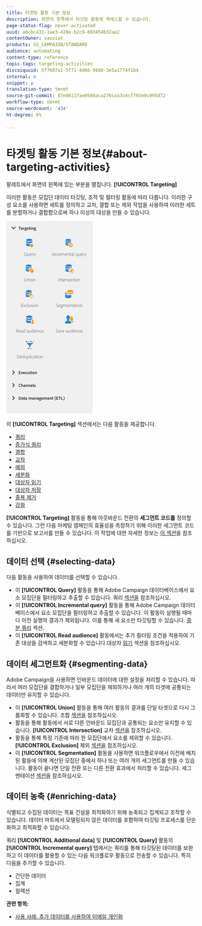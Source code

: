 ```yaml
---
title: 타겟팅 활동 기본 정보
description: 화면의 왼쪽에서 타깃팅 활동에 액세스할 수 있습니다.
page-status-flag: never-activated
uuid: a6cbc431-1ae3-428e-b2c9-893454b32ae2
contentOwner: sauviat
products: SG_CAMPAIGN/STANDARD
audience: automating
content-type: reference
topic-tags: targeting-activities
discoiquuid: 5f7607a1-5f71-4d66-9688-3e5a1774f1b4
internal: n
snippet: y
translation-type: tm+mt
source-git-commit: 87e0611fae0560aca276caa3c4cf793e9c095d72
workflow-type: tm+mt
source-wordcount: '434'
ht-degree: 6%

---
```



# 타겟팅 활동 기본 정보{#about-targeting-activities}

팔레트에서 화면의 왼쪽에 있는 부분을 펼칩니다. **[!UICONTROL Targeting]**

이러한 활동은 모집단 데이터 타깃팅, 조작 및 필터링 활동에 따라 다릅니다. 이러한 구성 요소를 사용하면 세트를 정의하고 교차, 결합 또는 제외 작업을 사용하여 이러한 세트를 분할하거나 결합함으로써 하나 이상의 대상을 만들 수 있습니다.

![](assets/wkf_targeting_activities.png)

이 **[!UICONTROL Targeting]** 섹션에서는 다음 활동을 제공합니다.

* [쿼리](../../automating/using/query.md)
* [증가식 쿼리](../../automating/using/incremental-query.md)
* [결합](../../automating/using/union.md)
* [교차](../../automating/using/intersection.md)
* [예외](../../automating/using/exclusion.md)
* [세분화](../../automating/using/segmentation.md)
* [대상자 읽기](../../automating/using/read-audience.md)
* [대상자 저장](../../automating/using/save-audience.md)
* [중복 제거](../../automating/using/deduplication.md)
* [강화](../../automating/using/enrichment.md)

**[!UICONTROL Targeting]** 활동을 통해 아웃바운드 전환의 **세그먼트 코드를** 정의할 수 있습니다. 그런 다음 마케팅 캠페인의 효율성을 측정하기 위해 이러한 세그먼트 코드를 기반으로 보고서를 만들 수 있습니다. 이 작업에 대한 자세한 정보는 [이 섹션](../../reporting/using/creating-a-report-workflow-segment.md)을 참조하십시오.

## 데이터 선택 {#selecting-data}

다음 활동을 사용하여 데이터를 선택할 수 있습니다.

* 이 **[!UICONTROL Query]** 활동을 통해 Adobe Campaign 데이터베이스에서 요소 모집단을 필터링하고 추출할 수 있습니다. 쿼리 [섹션을](../../automating/using/query.md) 참조하십시오.
* 이 **[!UICONTROL Incremental query]** 활동을 통해 Adobe Campaign 데이터베이스에서 요소 모집단을 필터링하고 추출할 수 있습니다. 이 활동이 실행될 때마다 이전 실행의 결과가 제외됩니다. 이를 통해 새 요소만 타깃팅할 수 있습니다. [증분 쿼리](../../automating/using/incremental-query.md) 섹션.
* 이 **[!UICONTROL Read audience]** 활동에서는 추가 필터링 조건을 적용하여 기존 대상을 검색하고 세분화할 수 있습니다.대상자 [읽기](../../automating/using/read-audience.md) 섹션을 참조하십시오.

## 데이터 세그먼트화 {#segmenting-data}

Adobe Campaign을 사용하면 인바운드 데이터에 대한 설정을 처리할 수 있습니다. 따라서 여러 모집단을 결합하거나 일부 모집단을 제외하거나 여러 개의 타겟에 공통되는 데이터만 유지할 수 있습니다.

* 이 **[!UICONTROL Union]** 활동을 통해 여러 활동의 결과를 단일 타겟으로 다시 그룹화할 수 있습니다. 조합 [섹션을](../../automating/using/union.md) 참조하십시오.
* 활동을 통해 활동에서 서로 다른 인바운드 모집단과 공통되는 요소만 유지할 수 있습니다. **[!UICONTROL Intersection]** 교차 [섹션을](../../automating/using/intersection.md) 참조하십시오.
* 활동을 통해 특정 기준에 따라 한 모집단에서 요소를 제외할 수 있습니다. **[!UICONTROL Exclusion]** 제외 [섹션을](../../automating/using/exclusion.md) 참조하십시오.
* 이 **[!UICONTROL Segmentation]** 활동을 사용하면 워크플로우에서 이전에 배치된 활동에 의해 계산된 모집단 중에서 하나 또는 여러 개의 세그먼트를 만들 수 있습니다. 활동이 끝나면 단일 전환 또는 다른 전환 효과에서 처리할 수 있습니다. 세그멘테이션 [섹션을](../../automating/using/segmentation.md) 참조하십시오.

## 데이터 농축 {#enriching-data}

식별되고 수집된 데이터는 목표 건설을 최적화하기 위해 농축되고 집계되고 조작할 수 있습니다. 데이터 마트에서 모델링되지 않은 데이터를 포함하여 타깃팅 프로세스를 단순화하고 최적화할 수 있습니다.

쿼리 **[!UICONTROL Additional data]** 및 **[!UICONTROL Query]** 활동의 **[!UICONTROL Incremental query]** 탭에서는 쿼리를 통해 타깃팅된 데이터를 보완하고 이 데이터를 활용할 수 있는 다음 워크플로우 활동으로 전송할 수 있습니다. 특히 다음을 추가할 수 있습니다.

* 간단한 데이터
* 집계
* 컬렉션

**관련 항목:**

* [사용 사례: 추가 데이터를 사용하여 이메일 개인화](../../automating/using/personalizing-email-with-additional-data.md)
